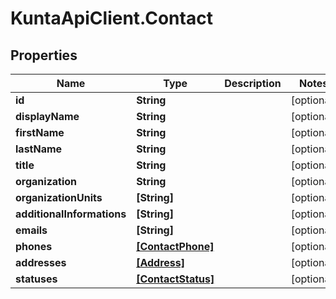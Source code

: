 # KuntaApiClient.Contact

## Properties
Name | Type | Description | Notes
------------ | ------------- | ------------- | -------------
**id** | **String** |  | [optional] 
**displayName** | **String** |  | [optional] 
**firstName** | **String** |  | [optional] 
**lastName** | **String** |  | [optional] 
**title** | **String** |  | [optional] 
**organization** | **String** |  | [optional] 
**organizationUnits** | **[String]** |  | [optional] 
**additionalInformations** | **[String]** |  | [optional] 
**emails** | **[String]** |  | [optional] 
**phones** | [**[ContactPhone]**](ContactPhone.md) |  | [optional] 
**addresses** | [**[Address]**](Address.md) |  | [optional] 
**statuses** | [**[ContactStatus]**](ContactStatus.md) |  | [optional] 



